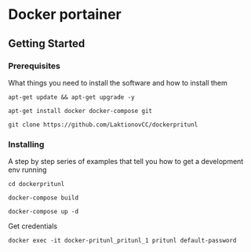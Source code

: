 # Docker portainer

## Getting Started

### Prerequisites

What things you need to install the software and how to install them

```
apt-get update && apt-get upgrade -y
```
```
apt-get install docker docker-compose git
```
```
git clone https://github.com/LaktionovCC/dockerpritunl
```

### Installing

A step by step series of examples that tell you how to get a development env running


```
cd dockerpritunl
```
```
docker-compose build
```
```
docker-compose up -d
```


Get credentials

```
docker exec -it docker-pritunl_pritunl_1 pritunl default-password
```
